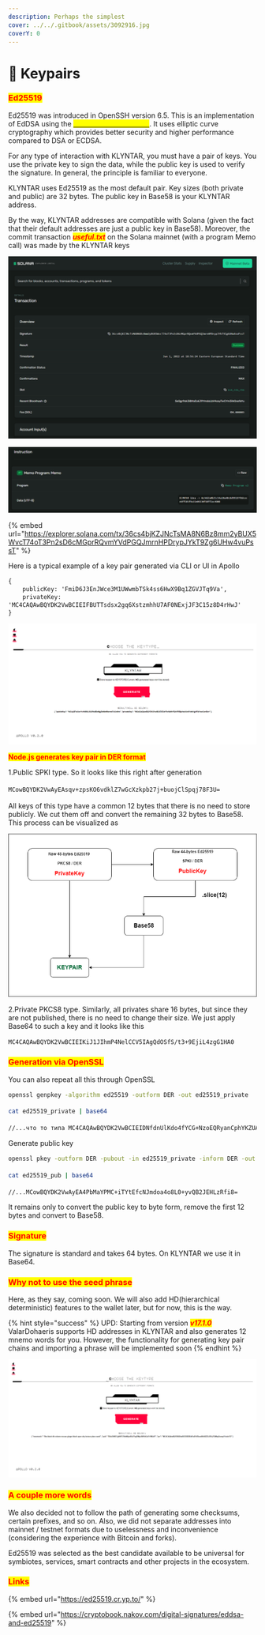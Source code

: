 ```yaml
---
description: Perhaps the simplest
cover: ../../.gitbook/assets/3092916.jpg
coverY: 0
---
```


# 🔐 Keypairs

### <mark style="color:red;">Ed25519</mark>

Ed25519 was introduced in OpenSSH version 6.5. This is an implementation of EdDSA using the [<mark style="color:yellow;">Twisted Edwards curve</mark>](https://en.wikipedia.org/wiki/Twisted\_Edwards\_curve). It uses elliptic curve cryptography which provides better security and higher performance compared to DSA or ECDSA.

For any type of interaction with KLYNTAR, you must have a pair of keys. You use the private key to sign the data, while the public key is used to verify the signature. In general, the principle is familiar to everyone.

KLYNTAR uses Ed25519 as the most default pair. Key sizes (both private and public) are 32 bytes. The public key in Base58 is your KLYNTAR address.

By the way, KLYNTAR addresses are compatible with Solana (given the fact that their default addresses are just a public key in Base58). Moreover, the commit transaction _<mark style="color:red;">**useful.txt**</mark>_ on the Solana mainnet (with a program Memo call) was made by the KLYNTAR keys

![You can view the transaction on the official Solana explorer](<../../.gitbook/assets/image (10) (1).png>)

![](<../../.gitbook/assets/image (8).png>)

{% embed url="https://explorer.solana.com/tx/36cs4bjKZJNcTsMA8N6Bz8mm2yBUX5WvcT74oT3Pn2sD6cMGprRQvmYVdPGQJmrnHPDrypJYkT9Zg6UHw4vuPssT" %}

Here is a typical example of a key pair generated via CLI or UI in Apollo

```
{
    publicKey: 'FmiD6J3EnJWce3M1UWwmbTSk4ss6HwX9Bq1ZGVJTq9Va',
    privateKey: 'MC4CAQAwBQYDK2VwBCIEIFBUTTsdsx2gq6XstzmhhU7AF0NExjJF3C15z8D4rHwJ'
}
```

![](<../../.gitbook/assets/image (14).png>)

<mark style="color:red;">**Node.js generates key pair in DER format**</mark>

1.Public SPKI type. So it looks like this right after generation\
\
`MCowBQYDK2VwAyEAsqv+zpsKO6vdklZ7wGcXzkpb27j+buojClSpqj78F3U=`\
\
All keys of this type have a common 12 bytes that there is no need to store publicly. We cut them off and convert the remaining 32 bytes to Base58. This process can be visualized as

![](<../../.gitbook/assets/image (9) (1).png>)

2.Private PKCS8 type. Similarly, all privates share 16 bytes, but since they are not published, there is no need to change their size. We just apply Base64 to such a key and it looks like this

`MC4CAQAwBQYDK2VwBCIEIKiJ1JIhmP4NelCCV5IAgQdOSfS/t3+9EjiL4zgG1HA0`

### <mark style="color:red;">Generation via OpenSSL</mark>

You can also repeat all this through OpenSSL

```bash
openssl genpkey -algorithm ed25519 -outform DER -out ed25519_private

cat ed25519_private | base64

//...что то типа MC4CAQAwBQYDK2VwBCIEIDNfdnUlKdo4fYCG+NzoEQRyanCphYKZUA9XX8uFI7nV
```

Generate public key

```bash
openssl pkey -outform DER -pubout -in ed25519_private -inform DER -out ed25519_pub

cat ed25519_pub | base64

//...MCowBQYDK2VwAyEA4PbMaYPMC+iTYtEfcNJmdoa4o8L0+yvQB2JEHLzRfi8=
```

It remains only to convert the public key to byte form, remove the first 12 bytes and convert to Base58.

### <mark style="color:red;">**Signature**</mark>

The signature is standard and takes 64 bytes. On KLYNTAR we use it in Base64.

### <mark style="color:red;">Why not to use the seed phrase</mark>

Here, as they say, coming soon. We will also add HD(hierarchical deterministic) features to the wallet later, but for now, this is the way.

{% hint style="success" %}
UPD: Starting from version _<mark style="color:red;">**v17.1.0**</mark>_ ValarDohaeris supports HD addresses in KLYNTAR and also generates 12 mnemo words for you. However, the functionality for generating key pair chains and importing a phrase will be implemented soon
{% endhint %}

![](<../../.gitbook/assets/image (16).png>)

### <mark style="color:red;">**A couple more words**</mark>

We also decided not to follow the path of generating some checksums, certain prefixes, and so on. Also, we did not separate addresses into mainnet / testnet formats due to uselessness and inconvenience (considering the experience with Bitcoin and forks).

Ed25519 was selected as the best candidate available to be universal for symbiotes, services, smart contracts and other projects in the ecosystem.

### <mark style="color:red;">**Links**</mark>

{% embed url="https://ed25519.cr.yp.to/" %}

{% embed url="https://cryptobook.nakov.com/digital-signatures/eddsa-and-ed25519" %}
